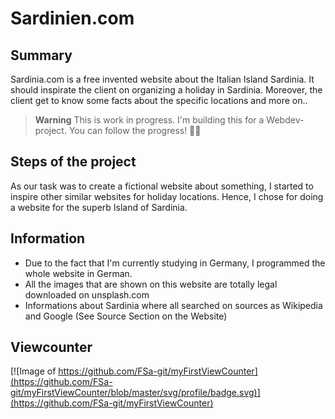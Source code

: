# Sardinien.com
 
## Summary

Sardinia.com is a free invented website about the Italian Island Sardinia. It should inspirate the client on organizing a holiday in Sardinia. 
Moreover, the client get to know some facts about the specific locations and more on..

> **Warning**
> This is work in progress. I'm building this for a Webdev-project. You can follow the progress! 🙌🏻

## Steps of the project

As our task was to create a fictional website about something, I started to inspire other similar websites for holiday locations. 
Hence, I chose for doing a website for the superb Island of Sardinia. 

## Information

- Due to the fact that I'm currently studying in Germany, I programmed the whole website in German.
- All the images that are shown on this website are totally legal downloaded on unsplash.com 
- Informations about Sardinia where all searched on sources as Wikipedia and Google (See Source Section on the Website)

## Viewcounter

[![Image of https://github.com/FSa-git/myFirstViewCounter](https://github.com/FSa-git/myFirstViewCounter/blob/master/svg/profile/badge.svg)](https://github.com/FSa-git/myFirstViewCounter)
